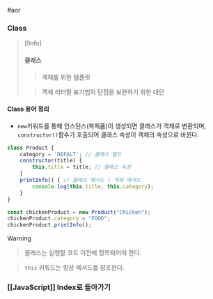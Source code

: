 #aor 
### Class
>[!info]
>#### 클래스
>
>>객체를 위한 템플릿
>
>>객체 리터럴 표기법의 단점을 보완하기 위한 대안
#### Class 용어 정리
- `new`키워드를 통해 인스턴스(복제품)이 생성되면 클래스가 객체로 변환되며, `constructor()`함수가 호출되어 클래스 속성이 객체의 속성으로 바뀐다.

```js
class Product {
	category = 'DEFALT'; // 클래스 필드
	constructor(title) {
		this.title = title; // 클래스 속성
	}
	printInfo() { // 클래스 메서드 | 객체 메서드
		console.log(this.title, this.category);
	}
}

const chickenProduct = new Product("Chicken");
chickenProduct.category = "FOOD";
chickenProduct.printInfo();
```

>[!warning]
>>클래스는 실행할 코드 이전에 정의되어야 한다.
>
>>`this` 키워드는 항상 메서드를 참조한다.

### [[JavaScript]] Index로 돌아가기